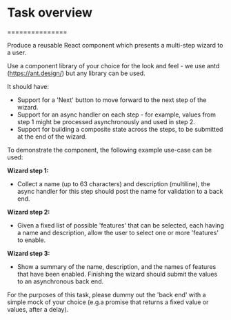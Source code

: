 # Task overview
===============

Produce a reusable React component which presents a multi-step wizard to a user.

Use a component library of your choice for the look and feel - we use antd (https://ant.design/) but
any library can be used.

It should have:
* Support for a 'Next' button to move forward to the next step of the wizard.
* Support for an async handler on each step - for example, values from step 1 might be processed asynchronously and used in step 2.
* Support for building a composite state across the steps, to be submitted at the end of the wizard.

To demonstrate the component, the following example use-case can be used:

**Wizard step 1:**
* Collect a name (up to 63 characters) and description (multiline), the async handler for this step should post the name for validation to a back end.

**Wizard step 2:**
* Given a fixed list of possible 'features' that can be selected, each having a
name and description, allow the user to select one or more 'features' to
enable.

**Wizard step 3:**
* Show a summary of the name, description, and the names of features that
have been enabled. Finishing the wizard should submit the values to an
asynchronous back end.

For the purposes of this task, please dummy out the 'back end' with a simple mock of your choice (e.g.a promise that returns a fixed value or values, after a delay).
